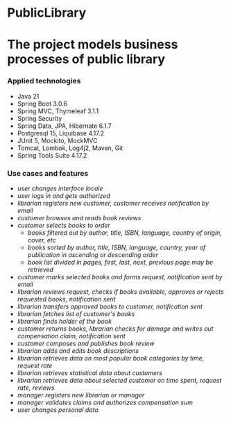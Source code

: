 # PublicLibrary

<h1>The project models business processes of public library</h1>

<h3>Applied technologies</h3>
<ul>
<li>Java 21</li>
<li>Spring Boot 3.0.6</li>
<li>Spring MVC, Thymeleaf 3.1.1</li>
<li>Spring Security</li>
<li>Spring Data, JPA, Hibernate 6.1.7</li>
<li>Postgresql 15, Liquibase 4.17.2</li>
<li>JUnit 5, Mockito, MockMVC</li>
<li>Tomcat, Lombok, Log4j2, Maven, Git</li>
<li>Spring Tools Suite 4.17.2</li>
</ul>

<h3>Use cases and features</h3>
<i>
<ul>
<li>user changes interface locale</li>
<li>user logs in and gets authorized</li>
<li>librarian registers new customer, customer receives notification by email</li>
<li>customer browses and reads book reviews</li>
<li>customer selects books to order
		<ul>
		<li>books filtered out by author, title, ISBN, language, country of origin, cover, etc</li>
		<li>books sorted by author, title, ISBN, language, country, year of publication in ascending or descending order</li>
		<li>book list divided in pages, first, last, next, previous page may be retrieved</li>
		</ul>
</li>
<li>customer marks selected books and forms request, notification sent by email</li>
<li>librarian reviews request, checks if books available, approves or rejects requested books, notification sent</li>
<li>librarian transfers approved books to customer, notification sent</li>
<li>librarian fetches list of customer's books</li>
<li>librarian finds holder of the book</li>
<li>customer returns books, librarian checks for damage and writes out compensation claim, notification sent</li>
<li>customer composes and publishes book review</li>
<li>librarian adds and edits book descriptions</li>
<li>librarian retrieves data on most popular book categories by time, request rate</li>
<li>librarian retrieves statistical data about customers</li>
<li>librarian retrieves data about selected customer on time spent, request rate, reviews</li>
<li>manager registers new librarian or manager</li>
<li>manager validates claims and authorizes compensation sum</li>
<li>user changes personal data</li>
</ul>
</i>
